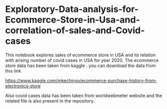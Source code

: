 # Exploratory-Data-analysis-for-Ecommerce-Store-in-Usa-and-correlation-of-sales-and-Covid-cases

This notebook explores sales of ecommerce store in USA and its relation with arising number of covid cases 
in USA for year 2020. The ecommerce store data has been taken from kaggle . you can download the data from this link

https://www.kaggle.com/mkechinov/ecommerce-purchase-history-from-electronics-store

Also covid cases data has been taken from worldwebmeter website and the related file is also present in the repository. 
